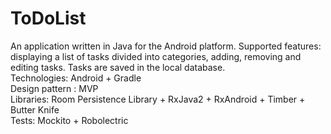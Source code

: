 # ToDoList
An application written in Java for the Android platform. 
Supported features: displaying a list of tasks divided into categories, adding, removing and editing tasks. 
Tasks are saved in the local database. <br />
Technologies: Android + Gradle <br />
Design pattern : MVP <br />
Libraries: Room Persistence Library  + RxJava2 + RxAndroid + Timber + Butter Knife <br />
Tests: Mockito + Robolectric <br />
